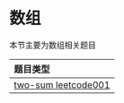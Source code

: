 # 数组

本节主要为数组相关题目

|题目类型|
| :------ |
| [two-sum leetcode001 ](./src/main/java/com/xiu/fastCode/array/twosum/)|